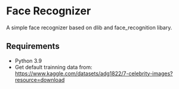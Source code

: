 # Face Recognizer
A simple face recognizer based on dlib and face_recognition libary.

## Requirements
- Python 3.9
- Get default trainning data from: https://www.kaggle.com/datasets/adg1822/7-celebrity-images?resource=download

